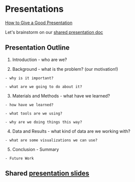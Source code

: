 # Presentations

[How to Give a Good Presentation](https://www.princeton.edu/~archss/webpdfs08/BaharMartonosi.pdf)

Let's brainstorm on our [shared presentation doc ](https://docs.google.com/document/d/1VSEUeKn3iNCCkYR3eSmgGwgQy6KyIlyn95P46EfTZ7Q/edit?usp=sharing)

## Presentation Outline
  1. Introduction
    - who are we?

  2. Background
    - what is the problem? (our motivation!)

    - why is it important?

    - what are we going to do about it?

  3. Materials and Methods
    - what have we learned?

    - how have we learned?

    - what tools are we using?

    - why are we doing things this way?

  4. Data and Results
    - what kind of data are we working with?

    - what are some visualizations we can use?

  5. Conclusion
    - Summary

    - Future Work


## Shared [presentation slides ](https://docs.google.com/presentation/d/1fief8a1b59gv40krHDFX1gMUbeQwiJZZgoOA8WfaD30/edit?usp=sharing)
